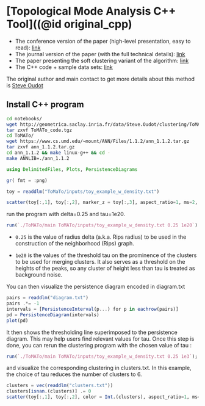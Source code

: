 # [Topological Mode Analysis C++ Tool]((@id original_cpp)

- The conference version of the paper (high-level presentation, easy to read): [link](http://geometrica.saclay.inria.fr/team/Steve.Oudot/papers/cgos-pbc-09/cgos-pbcrm-11.pdf)
- The journal version of the paper (with the full technical details): [link](https://geometrica.saclay.inria.fr/data/Steve.Oudot/clustering/jacm_oudot.pdf)
- The paper presenting the soft clustering variant of the algorithm: [link](http://arxiv.org/abs/1406.7130)
- The C++ code + sample data sets:  [link](http://geometrica.saclay.inria.fr/data/Steve.Oudot/clustering/ToMATo_code.tgz)

The original author and main contact to get more details about this method is [Steve Oudot](http://geometrica.saclay.inria.fr/team/Steve.Oudot)

## Install C++ program

```bash
cd notebooks/
wget http://geometrica.saclay.inria.fr/data/Steve.Oudot/clustering/ToMATo_code.tgz
tar zxvf ToMATo_code.tgz
cd ToMATo/
wget https://www.cs.umd.edu/~mount/ANN/Files/1.1.2/ann_1.1.2.tar.gz
tar zxvf ann_1.1.2.tar.gz
cd ann_1.1.2 && make linux-g++ && cd -
make ANNLIB=./ann_1.1.2
```

```julia
using DelimitedFiles, Plots, PersistenceDiagrams

gr( fmt = :png)

toy = readdlm("ToMaTo/inputs/toy_example_w_density.txt")

scatter(toy[:,1], toy[:,2], marker_z = toy[:,3], aspect_ratio=1, ms=2, markerstrokewidth=0, size(500,500))
```

run the program with delta=0.25 and tau=1e20.

```julia
run(`./ToMATo/main ToMATo/inputs/toy_example_w_density.txt 0.25 1e20`)
```
- `0.25` is the value of radius delta (a.k.a. Rips radius) to be used
  in the construction of the neighborhood (Rips) graph.

- `1e20` is the values of the threshold tau on the prominence of the
  clusters to be used for merging clusters. It also serves as a
  threshold on the heights of the peaks, so any cluster of height less
  than tau is treated as background noise.

You can then visualize the persistence diagram encoded in diagram.txt 

```julia
pairs = readdlm("diagram.txt")
pairs .*= -1
intervals = [PersistenceInterval(p...) for p in eachrow(pairs)]
pd = PersistenceDiagram(intervals)
plot(pd)
```

It then shows the thresholding line superimposed to the persistence
diagram. This may help users find relevant values for tau. Once
this step is done, you can rerun the clustering program with the
chosen value of tau :

```julia
run(`./ToMATo/main ToMATo/inputs/toy_example_w_density.txt 0.25 1e3`);
```

and visualize the corresponding clustering in clusters.txt. In this
example, the choice of tau reduces the number of clusters to 6.

```julia
clusters = vec(readdlm("clusters.txt"))
clusters[isnan.(clusters)] .= 0
scatter(toy[:,1], toy[:,2], color = Int.(clusters), aspect_ratio=1, ms=2, markerstrokewidth=0)
```

